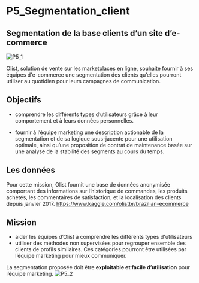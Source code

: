 # P5_Segmentation_client
## Segmentation de la base clients d’un site d’e-commerce 
![P5_1](https://user-images.githubusercontent.com/71134226/117354194-59903700-aeb1-11eb-8000-a8b72e451362.gif)

Olist, solution de vente sur les marketplaces en ligne, souhaite fournir à ses équipes d'e-commerce une segmentation des clients qu’elles pourront utiliser au quotidien pour leurs campagnes de communication.

## Objectifs
- comprendre les différents types d’utilisateurs grâce à leur comportement et à leurs données personnelles.

- fournir à l’équipe marketing une description actionable de la segmentation et de sa logique sous-jacente pour une utilisation optimale, ainsi qu’une proposition de contrat de maintenance basée sur une analyse de la stabilité des segments au cours du temps.

## Les données
Pour cette mission, Olist fournit une base de données anonymisée comportant des informations sur l’historique de commandes, les produits achetés, les commentaires de satisfaction, et la localisation des clients depuis janvier 2017.
https://www.kaggle.com/olistbr/brazilian-ecommerce

## Mission
- aider les équipes d’Olist à comprendre les différents types d'utilisateurs
- utiliser des méthodes non supervisées pour regrouper ensemble des clients de profils similaires. Ces catégories pourront être utilisées par l’équipe marketing pour mieux communiquer.

La segmentation proposée doit être __exploitable et facile d’utilisation__ pour l’équipe marketing.
![P5_2](https://user-images.githubusercontent.com/71134226/117354245-6876e980-aeb1-11eb-9c6f-a9dbdadbaa1a.gif)
